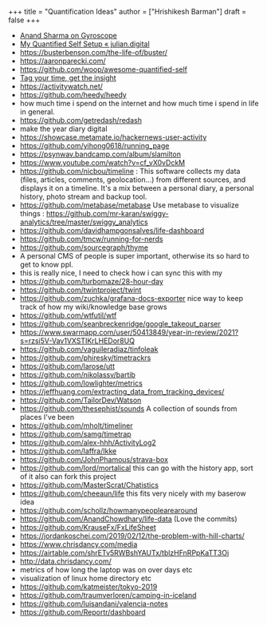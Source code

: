 +++
title = "Quantification Ideas"
author = ["Hrishikesh Barman"]
draft = false
+++

-   [Anand Sharma on Gyroscope](https://gyrosco.pe/aprilzero/helix/mind/)
-   [My Quantified Self Setup « julian.digital](https://julian.digital/2020/02/23/my-quantified-self-setup/)
-   <https://busterbenson.com/the-life-of/buster/>
-   <https://aaronparecki.com/>
-   <https://github.com/woop/awesome-quantified-self>
-   [Tag your time, get the insight ](<https://github.com/almarklein/timetagger>)
-   <https://activitywatch.net/>
-   <https://github.com/heedy/heedy>
-   how much time i spend on the internet and how much time i spend in life in general.
-   <https://github.com/getredash/redash>
-   make the year diary digital
-   <https://showcase.metamate.io/hackernews-user-activity>
-   <https://github.com/yihong0618/running_page>
-   <https://psynwav.bandcamp.com/album/slamilton>
-   <https://www.youtube.com/watch?v=cf_vX0vDckM>
-   <https://github.com/nicbou/timeline> : This software collects my data (files, articles, comments, geolocation...) from different sources, and displays it on a timeline. It's a mix between a personal diary, a personal history, photo stream and backup tool.
-   <https://github.com/metabase/metabase> Use metabase to visualize things : <https://github.com/mr-karan/swiggy-analytics/tree/master/swiggy_analytics>
-   <https://github.com/davidhampgonsalves/life-dashboard>
-   <https://github.com/tmcw/running-for-nerds>
-   <https://github.com/sourcegraph/thyme>
-   A personal CMS of people is super important, otherwise its so hard to get to know ppl.
-   this is really nice, I need to check how i can sync this with my
-   <https://github.com/turbomaze/28-hour-day>
-   <https://github.com/twintproject/twint>
-   <https://github.com/zuchka/grafana-docs-exporter> nice way to keep track of how my wiki/knowledge base grows
-   <https://github.com/wtfutil/wtf>
-   <https://github.com/seanbreckenridge/google_takeout_parser>
-   <https://www.swarmapp.com/user/50413849/year-in-review/2021?s=rzsi5V-Vav1VXSTIKrLHEDor8UQ>
-   <https://github.com/vaguileradiaz/tinfoleak>
-   <https://github.com/phiresky/timetrackrs>
-   <https://github.com/larose/utt>
-   <https://github.com/nikolassv/bartib>
-   <https://github.com/lowlighter/metrics>
-   <https://jeffhuang.com/extracting_data_from_tracking_devices/>
-   <https://github.com/TailorDev/Watson>
-   <https://github.com/thesephist/sounds> A collection of sounds from places I've been
-   <https://github.com/mholt/timeliner>
-   <https://github.com/samg/timetrap>
-   <https://github.com/alex-hhh/ActivityLog2>
-   <https://github.com/laffra/Ikke>
-   <https://github.com/JohnPhamous/strava-box>
-   <https://github.com/lord/mortalical> this can go with the history app, sort of it also can fork this project
-   <https://github.com/MasterScrat/Chatistics>
-   <https://github.com/cheeaun/life> this fits very nicely with my baserow idea
-   <https://github.com/schollz/howmanypeoplearearound>
-   <https://github.com/AnandChowdhary/life-data> (Love the commits)
-   <https://github.com/KrauseFx/FxLifeSheet>
-   <https://jordankoschei.com/2019/02/12/the-problem-with-hill-charts/>
-   <https://www.chrisdancy.com/media>
-   <https://airtable.com/shrETv5RWBshYAUTx/tblzHFnRPpKaTT3Oi>
-   <http://data.chrisdancy.com/>
-   metrics of how long the laptop was on over days etc
-   visualization of linux home directory etc
-   <https://github.com/katmeister/tokyo-2019>
-   <https://github.com/traumverloren/camping-in-iceland>
-   <https://github.com/luisandani/valencia-notes>
-   <https://github.com/Reportr/dashboard>
